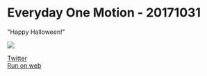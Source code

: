 # Everyday One Motion - 20171031  

"Happy Halloween!"  

![](https://i.imgur.com/RBhrZ3y.gif)  

[Twitter](https://twitter.com/motions_work/status/925017213173559296)  
[Run on web](http://fms-cat-eom.github.io/20171031/dist)  
